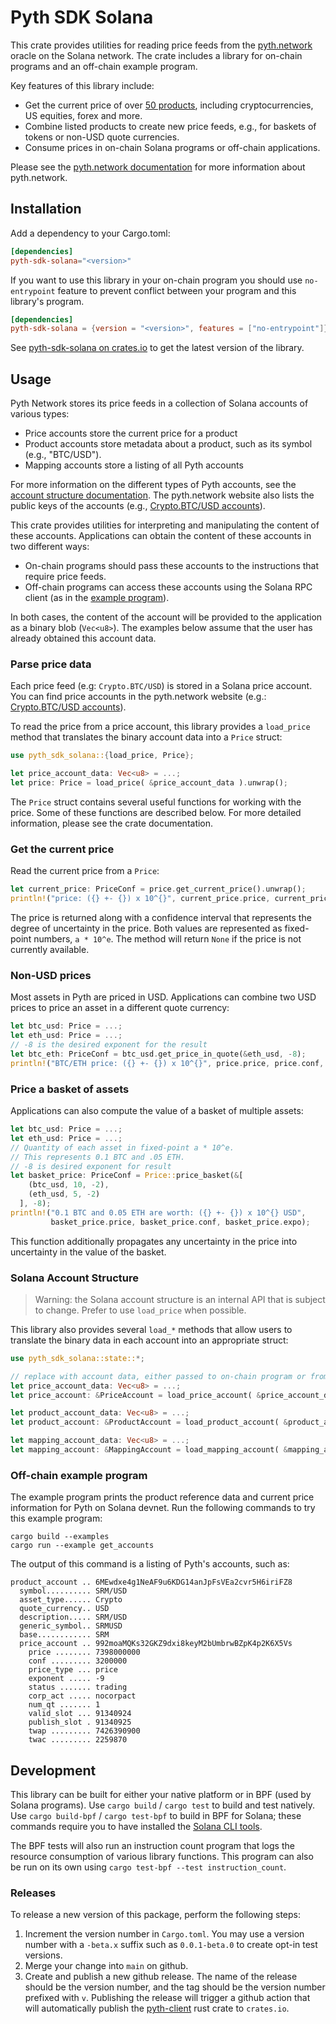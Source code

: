 # Pyth SDK Solana

This crate provides utilities for reading price feeds from the [pyth.network](https://pyth.network/) oracle on the Solana network.
The crate includes a library for on-chain programs and an off-chain example program.

Key features of this library include:

* Get the current price of over [50 products](https://pyth.network/markets/), including cryptocurrencies,
  US equities, forex and more.
* Combine listed products to create new price feeds, e.g., for baskets of tokens or non-USD quote currencies.
* Consume prices in on-chain Solana programs or off-chain applications.

Please see the [pyth.network documentation](https://docs.pyth.network/) for more information about pyth.network.

## Installation

Add a dependency to your Cargo.toml:

```toml
[dependencies]
pyth-sdk-solana="<version>"
```

If you want to use this library in your on-chain program you should use `no-entrypoint` feature to prevent conflict between your program and this library's program.

```toml
[dependencies]
pyth-sdk-solana = {version = "<version>", features = ["no-entrypoint"]}
```

See [pyth-sdk-solana on crates.io](https://crates.io/crates/pyth-sdk-solana/) to get the latest version of the library.

## Usage

Pyth Network stores its price feeds in a collection of Solana accounts of various types:
* Price accounts store the current price for a product
* Product accounts store metadata about a product, such as its symbol (e.g., "BTC/USD").
* Mapping accounts store a listing of all Pyth accounts

For more information on the different types of Pyth accounts, see the [account structure documentation](https://docs.pyth.network/how-pyth-works/account-structure).
The pyth.network website also lists the public keys of the accounts (e.g., [Crypto.BTC/USD accounts](https://pyth.network/markets/#Crypto.BTC/USD)). 

This crate provides utilities for interpreting and manipulating the content of these accounts.
Applications can obtain the content of these accounts in two different ways:
* On-chain programs should pass these accounts to the instructions that require price feeds.
* Off-chain programs can access these accounts using the Solana RPC client (as in the [example program](examples/get_accounts.rs)).

In both cases, the content of the account will be provided to the application as a binary blob (`Vec<u8>`).
The examples below assume that the user has already obtained this account data.

### Parse price data
Each price feed (e.g: `Crypto.BTC/USD`) is stored in a Solana price account.
You can find price accounts in the pyth.network website (e.g.: [Crypto.BTC/USD accounts](https://pyth.network/markets/#Crypto.BTC/USD)).  

To read the price from a price account, this library provides a `load_price` method that translates the binary account data into a `Price` struct:

```rust
use pyth_sdk_solana::{load_price, Price};

let price_account_data: Vec<u8> = ...;
let price: Price = load_price( &price_account_data ).unwrap();
```

The `Price` struct contains several useful functions for working with the price.
Some of these functions are described below.
For more detailed information, please see the crate documentation.

### Get the current price

Read the current price from a `Price`: 

```rust
let current_price: PriceConf = price.get_current_price().unwrap();
println!("price: ({} +- {}) x 10^{}", current_price.price, current_price.conf, current_price.expo);
```

The price is returned along with a confidence interval that represents the degree of uncertainty in the price.
Both values are represented as fixed-point numbers, `a * 10^e`. 
The method will return `None` if the price is not currently available.

### Non-USD prices 

Most assets in Pyth are priced in USD.
Applications can combine two USD prices to price an asset in a different quote currency:

```rust
let btc_usd: Price = ...;
let eth_usd: Price = ...;
// -8 is the desired exponent for the result 
let btc_eth: PriceConf = btc_usd.get_price_in_quote(&eth_usd, -8);
println!("BTC/ETH price: ({} +- {}) x 10^{}", price.price, price.conf, price.expo);
```

### Price a basket of assets

Applications can also compute the value of a basket of multiple assets:

```rust
let btc_usd: Price = ...;
let eth_usd: Price = ...;
// Quantity of each asset in fixed-point a * 10^e.
// This represents 0.1 BTC and .05 ETH.
// -8 is desired exponent for result
let basket_price: PriceConf = Price::price_basket(&[
    (btc_usd, 10, -2),
    (eth_usd, 5, -2)
  ], -8);
println!("0.1 BTC and 0.05 ETH are worth: ({} +- {}) x 10^{} USD",
         basket_price.price, basket_price.conf, basket_price.expo);
```

This function additionally propagates any uncertainty in the price into uncertainty in the value of the basket.

### Solana Account Structure

> Warning: the Solana account structure is an internal API that is subject to change. Prefer to use `load_price` when possible.

This library also provides several `load_*` methods that allow users to translate the binary data in each account into an appropriate struct:

```rust
use pyth_sdk_solana::state::*;

// replace with account data, either passed to on-chain program or from RPC node 
let price_account_data: Vec<u8> = ...;
let price_account: &PriceAccount = load_price_account( &price_account_data ).unwrap();

let product_account_data: Vec<u8> = ...;
let product_account: &ProductAccount = load_product_account( &product_account_data ).unwrap();

let mapping_account_data: Vec<u8> = ...;
let mapping_account: &MappingAccount = load_mapping_account( &mapping_account_data ).unwrap();
```


### Off-chain example program

The example program prints the product reference data and current price information for Pyth on Solana devnet.
Run the following commands to try this example program:

```
cargo build --examples
cargo run --example get_accounts
```

The output of this command is a listing of Pyth's accounts, such as:

```
product_account .. 6MEwdxe4g1NeAF9u6KDG14anJpFsVEa2cvr5H6iriFZ8
  symbol.......... SRM/USD
  asset_type...... Crypto
  quote_currency.. USD
  description..... SRM/USD
  generic_symbol.. SRMUSD
  base............ SRM
  price_account .. 992moaMQKs32GKZ9dxi8keyM2bUmbrwBZpK4p2K6X5Vs
    price ........ 7398000000
    conf ......... 3200000
    price_type ... price
    exponent ..... -9
    status ....... trading
    corp_act ..... nocorpact
    num_qt ....... 1
    valid_slot ... 91340924
    publish_slot . 91340925
    twap ......... 7426390900
    twac ......... 2259870
```

## Development

This library can be built for either your native platform or in BPF (used by Solana programs). 
Use `cargo build` / `cargo test` to build and test natively.
Use `cargo build-bpf` / `cargo test-bpf` to build in BPF for Solana; these commands require you to have installed the [Solana CLI tools](https://docs.solana.com/cli/install-solana-cli-tools). 

The BPF tests will also run an instruction count program that logs the resource consumption
of various library functions.
This program can also be run on its own using `cargo test-bpf --test instruction_count`.

### Releases

To release a new version of this package, perform the following steps:

1. Increment the version number in `Cargo.toml`.
   You may use a version number with a `-beta.x` suffix such as `0.0.1-beta.0` to create opt-in test versions.
2. Merge your change into `main` on github.
3. Create and publish a new github release.
   The name of the release should be the version number, and the tag should be the version number prefixed with `v`.
   Publishing the release will trigger a github action that will automatically publish the [pyth-client](https://crates.io/crates/pyth-client) rust crate to `crates.io`.
